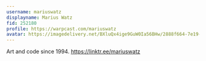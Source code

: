 ```yaml
---
username: mariuswatz
displayname: Marius Watz
fid: 252180
profile: https://warpcast.com/mariuswatz
avatar: https://imagedelivery.net/BXluQx4ige9GuW0Ia56BHw/2888f664-7e19-4216-56d1-6761c2685800/original
---
```

Art and code since 1994. https://linktr.ee/mariuswatz  
